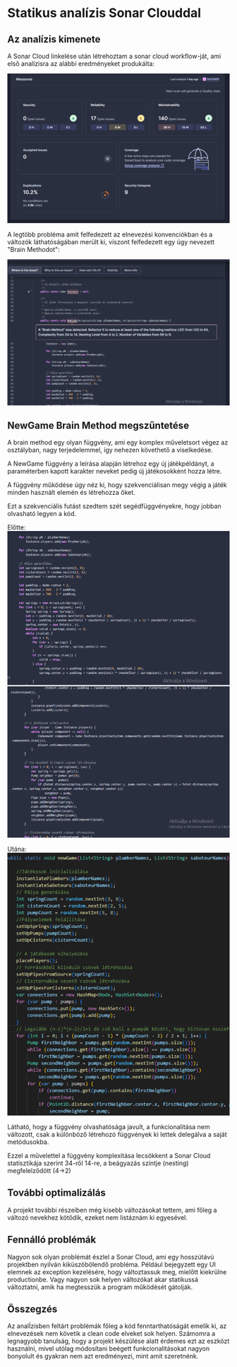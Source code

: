 # Statikus analízis Sonar Clouddal

## Az analízis kimenete

A Sonar Cloud linkelése után létrehoztam a sonar cloud workflow-ját, ami első analízisra az alábbi eredményeket produkálta:

![InitTest](initial_sonarcloud_test.png)

A legtöbb probléma amit felfedezett az elnevezési konvenciókban és a változók láthatóságában merült ki, viszont felfedezett egy úgy nevezett "Brain Methodot":

![BrainMethod](BrainMethod.png)

## NewGame Brain Method megszűntetése

A brain method egy olyan függvény, ami egy komplex műveletsort végez az osztályban, nagy terjedelemmel, így nehezen követhető a viselkedése.

A NewGame függvény a leírása alapján létrehoz egy új játékpéldányt, a paraméterben kapott karakter neveket pedig új játékosokként hozza létre.

A függvény működése úgy néz ki, hogy szekvenciálisan megy végig a játék minden használt elemén és létrehozza őket.

Ezt a szekvenciális futást szedtem szét segédfüggvényekre, hogy jobban olvasható legyen a kód.

Előtte:
![](newgame_before.png)
![](newgame_before2.png)

Utána:
![](newgame_after.png)

Látható, hogy a függvény olvashatósága javult, a funkcionalitása nem változott, csak a különböző létrehozó függvények ki lettek delegálva a saját metódusokba.

Ezzel a művelettel a függvény komplexitása lecsökkent a Sonar Cloud statisztikája szerint 34-ről 14-re, a beágyazás szintje (nesting) megfelelződött (4->2)

## További optimalizálás

A projekt további részeiben még kisebb változásokat tettem, ami főleg a változó nevekhez kötődik, ezeket nem listáznám ki egyesével.

## Fennálló problémák

Nagyon sok olyan problémát észlel a Sonar Cloud, ami egy hosszútávú projektben nyilván kiküszöbölendő probléma. Például bejegyzett egy UI elemnek az exception kezelésére, hogy változtassuk meg, mielőtt kiekrülne productionbe. Vagy nagyon sok helyen változókat akar statikussá változtatni, amik ha megtesszük a program működését gátolják.

## Összegzés

Az analÍzisben feltárt problémák főleg a kód fenntarthatóságát emelik ki, az elnevezések nem követik a clean code elveket sok helyen.
Számomra a legnagyobb tanulság, hogy a projekt készülése alatt érdemes ezt az eszközt használni, mivel utólag módosítani beégett funkcionalitásokat nagyon bonyolult és gyakran nem azt eredményezi, mint amit szeretnénk.
